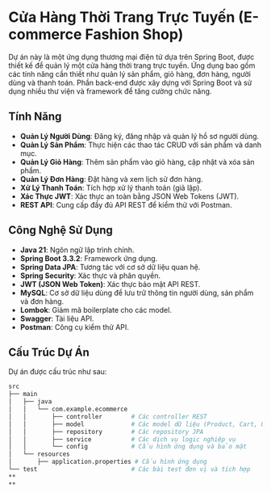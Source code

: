 # Cửa Hàng Thời Trang Trực Tuyến (E-commerce Fashion Shop)

Dự án này là một ứng dụng thương mại điện tử dựa trên Spring Boot, được thiết kế để quản lý một cửa hàng thời trang trực tuyến. Ứng dụng bao gồm các tính năng cần thiết như quản lý sản phẩm, giỏ hàng, đơn hàng, người dùng và thanh toán. Phần back-end được xây dựng với Spring Boot và sử dụng nhiều thư viện và framework để tăng cường chức năng.

## Tính Năng

- **Quản Lý Người Dùng**: Đăng ký, đăng nhập và quản lý hồ sơ người dùng.
- **Quản Lý Sản Phẩm**: Thực hiện các thao tác CRUD với sản phẩm và danh mục.
- **Quản Lý Giỏ Hàng**: Thêm sản phẩm vào giỏ hàng, cập nhật và xóa sản phẩm.
- **Quản Lý Đơn Hàng**: Đặt hàng và xem lịch sử đơn hàng.
- **Xử Lý Thanh Toán**: Tích hợp xử lý thanh toán (giả lập).
- **Xác Thực JWT**: Xác thực an toàn bằng JSON Web Tokens (JWT).
- **REST API**: Cung cấp đầy đủ API REST để kiểm thử với Postman.

## Công Nghệ Sử Dụng

- **Java 21**: Ngôn ngữ lập trình chính.
- **Spring Boot 3.3.2**: Framework ứng dụng.
- **Spring Data JPA**: Tương tác với cơ sở dữ liệu quan hệ.
- **Spring Security**: Xác thực và phân quyền.
- **JWT (JSON Web Token)**: Xác thực bảo mật API REST.
- **MySQL**: Cơ sở dữ liệu dùng để lưu trữ thông tin người dùng, sản phẩm và đơn hàng.
- **Lombok**: Giảm mã boilerplate cho các model.
- **Swagger**: Tài liệu API.
- **Postman**: Công cụ kiểm thử API.

## Cấu Trúc Dự Án

Dự án được cấu trúc như sau:

```bash
src
├── main
│   ├── java
│   │   └── com.example.ecommerce
│   │       ├── controller        # Các controller REST
│   │       ├── model             # Các model dữ liệu (Product, Cart, Order, v.v.)
│   │       ├── repository        # Các repository JPA
│   │       ├── service           # Các dịch vụ logic nghiệp vụ
│   │       └── config            # Cấu hình ứng dụng và bảo mật
│   └── resources
│       ├── application.properties # Cấu hình ứng dụng
└── test                          # Các bài test đơn vị và tích hợp
**
**

